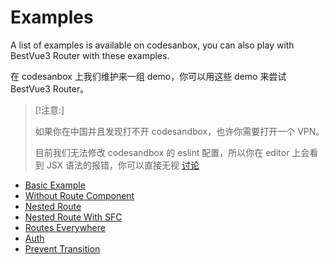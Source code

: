 # Examples

A list of examples is available on codesanbox, you can also play with BestVue3 Router with these examples.

在 codesanbox 上我们维护来一组 demo，你可以用这些 demo 来尝试 BestVue3 Router。

> [!注意:]
>
> 如果你在中国并且发现打不开 codesandbox，也许你需要打开一个 VPN。
>
> 目前我们无法修改 codesandbox 的 eslint 配置，所以你在 editor 上会看到 JSX 语法的报错，你可以直接无视
> [讨论](https://github.com/codesandbox/codesandbox-client/discussions/5260)

-   [Basic Example](https://codesandbox.io/s/bv3-router-example-basic-yxgtz)
-   [Without Route Component](https://codesandbox.io/s/bv3-router-example-without-route-eti7b)
-   [Nested Route](https://codesandbox.io/s/bv3-router-example-nested-route-mqyum?file=/src/main.js)
-   [Nested Route With SFC](https://codesandbox.io/s/bv3-router-example-sfc-nest-luw1o?file=/src/main.js)
-   [Routes Everywhere](https://codesandbox.io/s/bv3-router-example-routes-everywhere-yy5mo?file=/src/main.js)
-   [Auth](https://codesandbox.io/s/bv3-router-exampe-auth-6cyf2?file=/src/main.js)
-   [Prevent Transition](https://codesandbox.io/s/bv3-router-example-prevent-transition-hodjt?file=/src/main.js)
